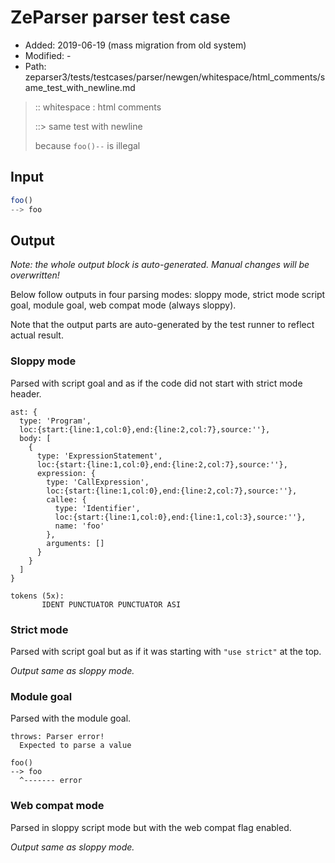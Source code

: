 # ZeParser parser test case

- Added: 2019-06-19 (mass migration from old system)
- Modified: -
- Path: zeparser3/tests/testcases/parser/newgen/whitespace/html_comments/same_test_with_newline.md

> :: whitespace : html comments
>
> ::> same test with newline
>
> because `foo()--` is illegal

## Input

`````js
foo()
--> foo
`````

## Output

_Note: the whole output block is auto-generated. Manual changes will be overwritten!_

Below follow outputs in four parsing modes: sloppy mode, strict mode script goal, module goal, web compat mode (always sloppy).

Note that the output parts are auto-generated by the test runner to reflect actual result.

### Sloppy mode

Parsed with script goal and as if the code did not start with strict mode header.

`````
ast: {
  type: 'Program',
  loc:{start:{line:1,col:0},end:{line:2,col:7},source:''},
  body: [
    {
      type: 'ExpressionStatement',
      loc:{start:{line:1,col:0},end:{line:2,col:7},source:''},
      expression: {
        type: 'CallExpression',
        loc:{start:{line:1,col:0},end:{line:2,col:7},source:''},
        callee: {
          type: 'Identifier',
          loc:{start:{line:1,col:0},end:{line:1,col:3},source:''},
          name: 'foo'
        },
        arguments: []
      }
    }
  ]
}

tokens (5x):
       IDENT PUNCTUATOR PUNCTUATOR ASI
`````

### Strict mode

Parsed with script goal but as if it was starting with `"use strict"` at the top.

_Output same as sloppy mode._

### Module goal

Parsed with the module goal.

`````
throws: Parser error!
  Expected to parse a value

foo()
--> foo
  ^------- error
`````


### Web compat mode

Parsed in sloppy script mode but with the web compat flag enabled.

_Output same as sloppy mode._
